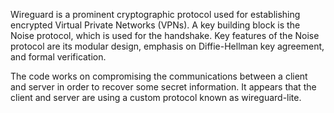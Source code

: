 Wireguard is a prominent cryptographic protocol used for establishing encrypted Virtual Private Networks (VPNs). A key building block is the Noise protocol, which is used for the handshake. Key features of the Noise protocol are its modular design, emphasis on Diffie-Hellman key agreement, and formal verification.

The code works on compromising the communications between a client and server in order to recover some secret information. It appears that the client and server are using a custom protocol known as wireguard-lite.
